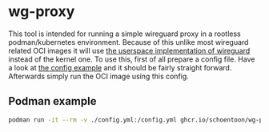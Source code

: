 # wg-proxy

This tool is intended for running a simple wireguard proxy in a rootless podman/kubernetes environment.
Because of this unlike most wireguard related OCI images it will use [the userspace implementation of wireguard](https://git.zx2c4.com/wireguard-go) instead of the kernel one.
To use this, first of all prepare a config file. Have a look at [the config example](./config.example.yml) and it should be fairly straight forward.
Afterwards simply run the OCI image using this config.

## Podman example

```bash
podman run -it --rm -v ./config.yml:/config.yml ghcr.io/schoentoon/wg-proxy:latest
```

